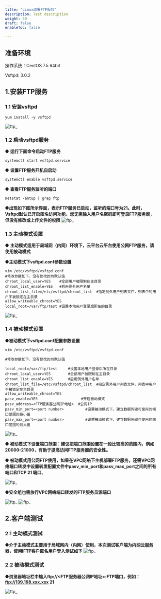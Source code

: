 ```yaml
---
title: "Linux部署FTP服务"
description: Test description
weight: 50
draft: false
enableToc: false

---
```


## 准备环境

操作系统：CentOS 7.5 64bit

 Vsftpd:  3.0.2



## 1.安装FTP服务

### 1.1 安装vsftpd

```
yum install -y vsftpd

```

 ![ftp_](../../_images/ftp_1.png )

### 1.2 启动vsftpd服务

● **运行下面命令启动FTP服务**

```
systemctl start vsftpd.service
```

● **设置FTP服务开机自启动**

```
systemctl enable vsftpd.service
```



 ● **查看FTP服务监听的端口**

```
netstat -antup | grep ftp
```

**●出现如下图所示界面，表示FTP服务已启动，监听的端口号为21。此时，Vsftpd默认已开启匿名访问功能，您无需输入用户名密码即可登录FTP服务器，但没有修改或上传文件的权限**
 ![ftp_](../../_images/ftp_2.png )

### 1.3  主动模式设置

● **主动模式适用于局域网（内网）环境下，云平台云平台使用公网FTP服务，请使用被动模式**

●**主动模式下vsftpd.conf参数设置**

```
vim /etc/vsftpd/vsftpd.conf
#修改参数如下，没有修改的为默认值
chroot_local_user=YES    #全部用户被限制在主目录
chroot_list_enable=YES   #启用例外用户名单
chroot_list_file=/etc/vsftpd/chroot_list  #指定例外用户列表文件，列表中的用户不被锁定在主目录
allow_writeable_chroot=YES  
local_root=/var/ftp/test #设置本地用户登录后所在的目录
```
 ![ftp_](../../_images/ftp_3.png )

### 1.4  被动模式设置

●**被动模式下vsftpd.conf配置参数设置**

```
vim /etc/vsftpd/vsftpd.conf

#修改参数如下，没有修改的为默认值

local_root=/var/ftp/test     #设置本地用户登录后所在目录
chroot_local_user=YES        #全部用户被限制在主目录
chroot_list_enable=YES       #启用例外用户名单
chroot_list_file=/etc/vsftpd/chroot_list  #指定例外用户列表文件，列表中用户不被锁定在主目录
allow_writeable_chroot=YES
pasv_enable=YES                    #开启被动模式
pasv_address=<FTP服务器公网IP地址>  #公网IP
pasv_min_port=<port number>          #设置被动模式下，建立数据传输可使用的端口范围的最小值
pasv_max_port=<port number>          #设置被动模式下，建立数据传输可使用的端口范围的最大值
```
 ![ftp_](../../_images/ftp_4.png )

**●  被动模式下设置端口范围：建议把端口范围设置在一段比较高的范围内，例如20000-21000，有助于提高访问FTP服务器的安全性。**

**● 被动模式用公网FTP使用，如果在VPC网络下主机部署FTP服务，还需VPC网络端口转发中设置转发配置文件中pasv_min_port和pasv_max_port之间的所有端口和TCP 21 端口**。

 ![ftp_](../../_images/ftp_5.png )

●**安全组也需放行VPC网络端口转发的FTP服务员源端口**

 ![ftp_](../../_images/ftp_6.png )
 ![ftp_](../../_images/ftp_7.png )

## 2.客户端测试

### 2.1  主动模式测试

●**介于主动模式主要用于局域网内（内网）使用，本次测试客户端为内网云服务器，使用IFTP客户匿名用户登入测试如下**
 ![ftp_](../../_images/ftp_8.png )

### 2.2  被动模式测试

●**浏览器地址栏中输入ftp://<FTP服务器公网IP地址>:FTP端口，例如：ftp://139.198.xxx.xxx 21**

![ftp_](../../_images/ftp_9.png )